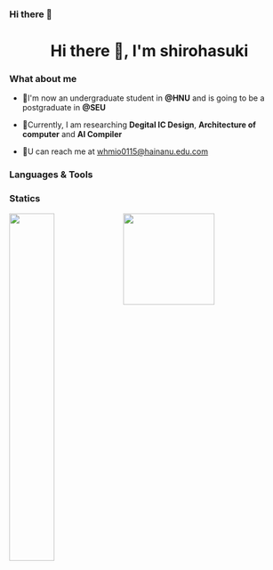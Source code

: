 ### Hi there 👋

<h1 align="center">Hi there 👋, I'm shirohasuki</h1>

### What about me

+ :school:I'm now an undergraduate student in **@HNU** and is going to be a postgraduate in **@SEU**

+ :telescope:Currently, I am researching **Degital IC Design**, **Architecture of computer** and **AI Compiler**
+ :e-mail:U can reach me at whmio0115@hainanu.edu.com

### Languages & Tools


### Statics

<img align="Left" src="https://github-readme-stats.vercel.app/api?username=shirohasuki&show_icons=true&hide_border=true&theme=radical&layout=compact" width="40%"><img align="Left" height="164px" src="https://github-readme-stats-one-rosy.vercel.app/api/top-langs/?username=shirohasuki&hide_title=true&hide_border=true&layout=compact&hide=html&theme=dracula" />
